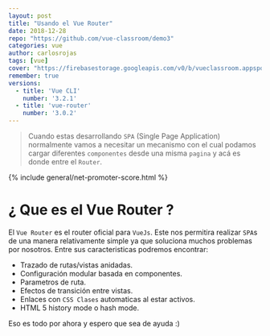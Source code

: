 ```yaml
---
layout: post
title: "Usando el Vue Router"
date: 2018-12-28
repo: "https://github.com/vue-classroom/demo3"
categories: vue
author: carlosrojas
tags: [vue]
cover: "https://firebasestorage.googleapis.com/v0/b/vueclassroom.appspot.com/o/2018-12-22-vue-router%2Fcover.png?alt=media&token=7c810142-f28d-44c6-9305-83e5b89a2bf0"
remember: true
versions:
  - title: 'Vue CLI'
    number: '3.2.1'
  - title: 'vue-router'
    number: '3.0.2'
---
```


> Cuando estas desarrollando `SPA` (Single Page Application) normalmente vamos a necesitar un mecanismo con el cual podamos cargar diferentes `componentes` desde una misma `pagina` y acá es donde entre el `Router`.

<amp-img width="810" height="450" layout="responsive" src="https://firebasestorage.googleapis.com/v0/b/vueclassroom.appspot.com/o/2018-12-22-vue-router%2Fcover.png?alt=media&token=7c810142-f28d-44c6-9305-83e5b89a2bf0"></amp-img>

{% include general/net-promoter-score.html %} 

# ¿ Que es el Vue Router ?

El `Vue Router` es el router oficial para `VueJs`. Este nos permitira realizar `SPA`s de una manera relativamente simple ya que soluciona muchos problemas por nosotros. Entre sus caracteristicas podremos encontrar:

- Trazado de rutas/vistas anidadas.
- Configuración modular basada en componentes.
- Parametros de ruta.
- Efectos de transición entre vistas.
- Enlaces con `CSS Clases` automaticas al estar activos.
- HTML 5 history mode o hash mode.


Eso es todo por ahora y espero que sea de ayuda :)